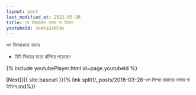```yaml
---
layout: post
last_modified_at: 2021-03-30
title: ওম সিমহাকায়া নামায গা টাইমস
youtubeId: 3oah1GzNC4c
---
```

 
 
 ওম সিমহাকায়া নামায  
 
 -  যিনি সিংহের মতো ঝাঁপিয়ে পড়েছেন 
 
  
 
  
 
 
 
 
 
 


{% include youtubePlayer.html id=page.youtubeId %}
 
[Next]({{ site.baseurl }}{% link  split1/_posts/2018-03-26-ওম সিম্হা বাহানায় নামায গা টাইমস.md%})
 
